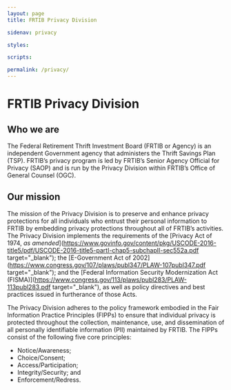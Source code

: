 ```yaml
---
layout: page
title: FRTIB Privacy Division

sidenav: privacy

styles:

scripts:

permalink: /privacy/
---
```

# FRTIB Privacy Division

## Who we are

The Federal Retirement Thrift Investment Board (FRTIB or Agency) is an independent Government agency that administers the Thrift Savings Plan (TSP). FRTIB’s privacy program is led by FRTIB’s Senior Agency Official for Privacy (SAOP) and is run by the Privacy Division within FRTIB’s Office of General Counsel (OGC).

## Our mission

The mission of the Privacy Division is to preserve and enhance privacy protections for all individuals who entrust their personal information to FRTIB by embedding privacy protections throughout all of FRTIB’s activities. The Privacy Division implements the requirements of the [Privacy Act of 1974, *as amended*](https://www.govinfo.gov/content/pkg/USCODE-2016-title5/pdf/USCODE-2016-title5-partI-chap5-subchapII-sec552a.pdf target="\_blank"); the [E-Government Act of 2002](https://www.congress.gov/107/plaws/publ347/PLAW-107publ347.pdf target="\_blank"); and the [Federal Information Security Modernization Act (FISMA)](https://www.congress.gov/113/plaws/publ283/PLAW-113publ283.pdf target="\_blank"), as well as policy directives and best practices issued in furtherance of those Acts.

The Privacy Division adheres to the policy framework embodied in the Fair Information Practice Principles (FIPPs) to ensure that individual privacy is protected throughout the collection, maintenance, use, and dissemination of all personally identifiable information (PII) maintained by FRTIB. The FIPPs consist of the following five core principles:

- Notice/Awareness;
- Choice/Consent;
- Access/Participation;
- Integrity/Security; and
- Enforcement/Redress.

<!-- CONTENT END -->
